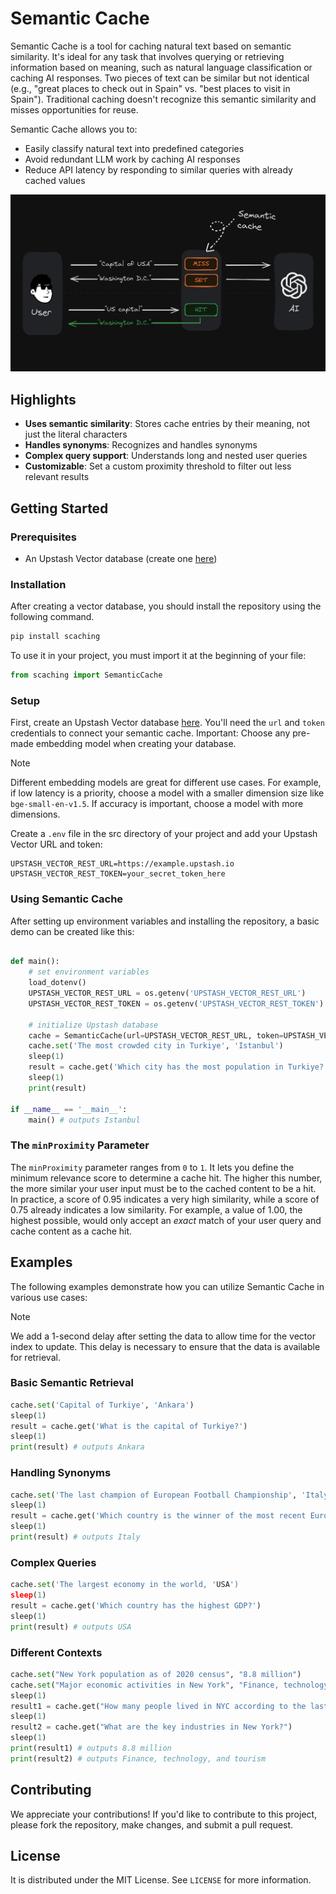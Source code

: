 # Semantic Cache

Semantic Cache is a tool for caching natural text based on semantic similarity. It's ideal for any task that involves querying or retrieving information based on meaning, such as natural language classification or caching AI responses. Two pieces of text can be similar but not identical (e.g., "great places to check out in Spain" vs. "best places to visit in Spain"). Traditional caching doesn't recognize this semantic similarity and misses opportunities for reuse.

Semantic Cache allows you to:

- Easily classify natural text into predefined categories
- Avoid redundant LLM work by caching AI responses
- Reduce API latency by responding to similar queries with already cached values

<img src="./assets/how-semantic-cache-works.png" width="700">

## Highlights

- **Uses semantic similarity**: Stores cache entries by their meaning, not just the literal characters
- **Handles synonyms**: Recognizes and handles synonyms
- **Complex query support**: Understands long and nested user queries
- **Customizable**: Set a custom proximity threshold to filter out less relevant results

## Getting Started

### Prerequisites

- An Upstash Vector database (create one [here](https://console.upstash.com/vector))

### Installation

After creating a vector database, you should install the repository using the following command.

```bash
pip install scaching
```

To use it in your project, you must import it at the beginning of your file:

```python
from scaching import SemanticCache
 ```

### Setup

First, create an Upstash Vector database [here](https://console.upstash.com/vector). You'll need the `url` and `token` credentials to connect your semantic cache. Important: Choose any pre-made embedding model when creating your database.

> [!NOTE]  
> Different embedding models are great for different use cases. For example, if low latency is a priority, choose a model with a smaller dimension size like `bge-small-en-v1.5`. If accuracy is important, choose a model with more dimensions.

Create a `.env` file in the src directory of your project and add your Upstash Vector URL and token:

```plaintext
UPSTASH_VECTOR_REST_URL=https://example.upstash.io
UPSTASH_VECTOR_REST_TOKEN=your_secret_token_here
```

### Using Semantic Cache

After setting up environment variables and installing the repository, a basic demo can be created like this:

```python

def main():
    # set environment variables
    load_dotenv()
    UPSTASH_VECTOR_REST_URL = os.getenv('UPSTASH_VECTOR_REST_URL')
    UPSTASH_VECTOR_REST_TOKEN = os.getenv('UPSTASH_VECTOR_REST_TOKEN')

    # initialize Upstash database
    cache = SemanticCache(url=UPSTASH_VECTOR_REST_URL, token=UPSTASH_VECTOR_REST_TOKEN, min_proximity=0.7)
    cache.set('The most crowded city in Turkiye', 'Istanbul')
    sleep(1)
    result = cache.get('Which city has the most population in Turkiye?')
    sleep(1)
    print(result)
    
if __name__ == '__main__':
    main() # outputs Istanbul
```

### The `minProximity` Parameter

The `minProximity` parameter ranges from `0` to `1`. It lets you define the minimum relevance score to determine a cache hit. The higher this number, the more similar your user input must be to the cached content to be a hit. In practice, a score of 0.95 indicates a very high similarity, while a score of 0.75 already indicates a low similarity. For example, a value of 1.00, the highest possible, would only accept an _exact_ match of your user query and cache content as a cache hit.

## Examples

The following examples demonstrate how you can utilize Semantic Cache in various use cases:

> [!NOTE]  
> We add a 1-second delay after setting the data to allow time for the vector index to update. This delay is necessary to ensure that the data is available for retrieval.

### Basic Semantic Retrieval

```python
cache.set('Capital of Turkiye', 'Ankara')
sleep(1)
result = cache.get('What is the capital of Turkiye?')
sleep(1)
print(result) # outputs Ankara
```

### Handling Synonyms

```python
cache.set('The last champion of European Football Championship', 'Italy')
sleep(1)
result = cache.get('Which country is the winner of the most recent European Football Championship?')
sleep(1)
print(result) # outputs Italy
```

### Complex Queries

```python
cache.set('The largest economy in the world, 'USA')
sleep(1)
result = cache.get('Which country has the highest GDP?')
sleep(1)
print(result) # outputs USA
```

### Different Contexts

```python
cache.set("New York population as of 2020 census", "8.8 million")
cache.set("Major economic activities in New York", "Finance, technology, and tourism")
sleep(1)
result1 = cache.get("How many people lived in NYC according to the last census?")
sleep(1)
result2 = cache.get("What are the key industries in New York?")
sleep(1)
print(result1) # outputs 8.8 million
print(result2) # outputs Finance, technology, and tourism
```

## Contributing

We appreciate your contributions! If you'd like to contribute to this project, please fork the repository, make changes, and submit a pull request.

## License

It is distributed under the MIT License. See `LICENSE` for more information.
